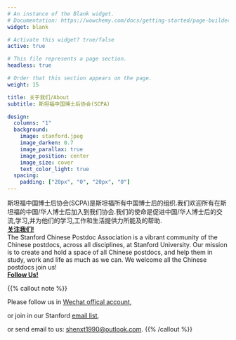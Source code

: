 ```yaml
---
# An instance of the Blank widget.
# Documentation: https://wowchemy.com/docs/getting-started/page-builder/
widget: blank

# Activate this widget? true/false
active: true

# This file represents a page section.
headless: true

# Order that this section appears on the page.
weight: 15

title: 关于我们/About
subtitle: 斯坦福中国博士后协会(SCPA)

design:
  columns: "1"
  background:
    image: stanford.jpeg
    image_darken: 0.7
    image_parallax: true
    image_position: center
    image_size: cover
    text_color_light: true
  spacing:
    padding: ["20px", "0", "20px", "0"]
---
```


斯坦福中国博士后协会(SCPA)是斯坦福所有中国博士后的组织.我们欢迎所有在斯坦福的中国/华人博士后加入到我们协会.我们的使命是促进中国/华人博士后的交流,学习,并为他们的学习,工作和生活提供力所能及的帮助.<br>
**[关注我们!](https://www.shenxt.info/files/scpa_wechat.jpeg)**
<br>The Stanford Chinese Postdoc Association is a vibrant community of the Chinese postdocs, across all disciplines, at Stanford University. Our mission is to create and hold a space of all Chinese postdocs, and help them in study, work and life as much as we can. We welcome all the Chinese postdocs join us!<br>
**[Follow Us!](https://www.shenxt.info/files/scpa_wechat.jpeg)**

{{% callout note %}}

<i class="fab fa-weixin"></i>
Please follow us in [Wechat offical account](https://www.shenxt.info/files/scpa_wechat.jpeg),

<i class="fas fa-bell"></i>
or join in our Stanford [email list](https://www.shenxt.info/files/scpa_wechat.jpeg),

<i class="fas fa-envelope"></i>
or send email to us: [shenxt1990@outlook.com](shenxt1990@outlook.com).
{{% /callout %}}


 